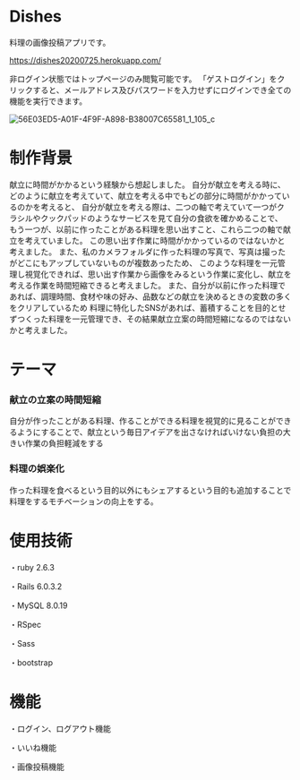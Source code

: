 # Dishes

料理の画像投稿アプリです。

https://dishes20200725.herokuapp.com/

非ログイン状態ではトップページのみ閲覧可能です。
「ゲストログイン」をクリックすると、メールアドレス及びパスワードを入力せずにログインでき全ての機能を実行できます。


![56E03ED5-A01F-4F9F-A898-B38007C65581_1_105_c](https://user-images.githubusercontent.com/62731115/89379569-f8281580-d730-11ea-84bb-ae3c7dbfdba0.jpeg)



# 制作背景

献立に時間がかかるという経験から想起しました。
自分が献立を考える時に、どのように献立を考えていて、献立を考える中でもどの部分に時間がかかっているのかを考えると、
自分が献立を考える際は、二つの軸で考えていて一つがクラシルやクックパッドのようなサービスを見て自分の食欲を確かめることで、
もう一つが、以前に作ったことがある料理を思い出すこと、これら二つの軸で献立を考えていました。
この思い出す作業に時間がかかっているのではないかと考えました。
また、私のカメラフォルダに作った料理の写真で、写真は撮ったがどこにもアップしていないものが複数あったため、
このような料理を一元管理し視覚化できれば、思い出す作業から画像をみるという作業に変化し、献立を考える作業を時間短縮できると考えました。
また、自分が以前に作った料理であれば、調理時間、食材や味の好み、品数などの献立を決めるときの変数の多くをクリアしているため
料理に特化したSNSがあれば、蓄積することを目的とせずつくった料理を一元管理でき、その結果献立立案の時間短縮になるのではないかと考えました。

# テーマ

### 献立の立案の時間短縮
自分が作ったことがある料理、作ることができる料理を視覚的に見ることができるようにすることで、献立という毎日アイデアを出さなければいけない負担の大きい作業の負担軽減をする

### 料理の娯楽化
作った料理を食べるという目的以外にもシェアするという目的も追加することで料理をするモチベーションの向上をする。




# 使用技術

・ruby 2.6.3

・Rails 6.0.3.2

・MySQL 8.0.19 

・RSpec

・Sass

・bootstrap

# 機能

・ログイン、ログアウト機能

・いいね機能

・画像投稿機能

